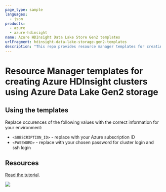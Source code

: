 ```yaml
---
page_type: sample
languages:
  - json
products:
  - azure
  - azure-hdinsight
name: Azure HDInsight Data Lake Store Gen2 templates
urlFragment: hdinsight-data-lake-storage-gen2-templates
description: "This repo provides resource manager templates for creating Azure HDInsight clusters that use Azure Data Lake Store Gen2 as storage."
---
```

# Resource Manager templates for creating Azure HDInsight clusters using Azure Data Lake Gen2 storage

## Using the templates

Replace occurences of the following values with the correct information for your environment:

* `<SUBSCRIPTION_ID>` - replace with your Azure subscription ID
* `<PASSWORD>` - replace with your chosen password for cluster login and ssh login

## Resources

[Read the tutorial](https://docs.microsoft.com/azure/hdinsight/hdinsight-hadoop-use-data-lake-storage-gen2).


<a href="https%3A%2F%2Fraw.githubusercontent.com%2FCHEEKATLAPRADEEP-MSFT%2Fhdinsight-data-lake-storage-gen2-templates%2Fmaster%2Fhdinsight-adls-gen2-template.json" target="_blank">
    <img src="http://azuredeploy.net/deploybutton.png"/>
</a>
